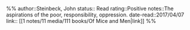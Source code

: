 %%
author::Steinbeck, John
status:: Read
rating::Positive
notes::The aspirations of the poor, responsibility, oppression.
date-read::2017/04/07
link:: [[1 notes/11 media/111 books/Of Mice and Men|link]]
%%